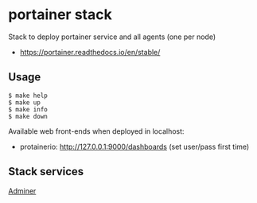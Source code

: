 # portainer stack

Stack to deploy portainer service and all agents (one per node)

- https://portainer.readthedocs.io/en/stable/


## Usage

    $ make help
    $ make up
    $ make info
    $ make down

Available web front-ends when deployed in localhost:

- protainerio: http://127.0.0.1:9000/dashboards     (set user/pass first time)


## Stack services

[Adminer](https://www.adminer.org/)
